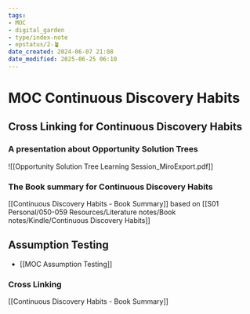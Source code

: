 ```yaml
---
tags: 
- MOC
- digital_garden
- type/index-note
- epstatus/2-🪴
date_created: 2024-06-07 21:08
date_modified: 2025-06-25 06:10
---
```

# MOC Continuous Discovery Habits

## Cross Linking for Continuous Discovery Habits

### A presentation about Opportunity Solution Trees

![[Opportunity Solution Tree Learning Session_MiroExport.pdf]]

### The Book summary for Continuous Discovery Habits

[[Continuous Discovery Habits - Book Summary]] based on [[S01 Personal/050-059 Resources/Literature notes/Book notes/Kindle/Continuous Discovery Habits]]

## Assumption Testing

+ [[MOC Assumption Testing]]

### Cross Linking

[[Continuous Discovery Habits - Book Summary]]

